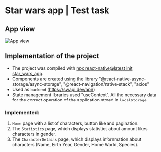 # Star wars app | Test task

## App view

![App view](./assets/StarWarsVideo.gif)

## Implementation of the project

- The project was compiled with [npx react-native@latest init star_wars_app](https://reactnative.dev/docs/environment-setup).
- Components are created using the library
  "@react-native-async-storage/async-storage", "@react-navigation/native-stack", "axios"
- Used as `backend` (https://swapi.dev/api/)
- State management libraries used "useContext". All the necessary data for the correct operation of the application
   stored in `localStorage`

### Implemented:

1. `Home` page with a list of characters, button like and pagination.
2. The `Statistics` page, which displays statistics about amount likes characters in gender.
3. The `CharacterDetails` page, which displays infornmation about characters (Name, Birth Year, Gender, Home World, Species).
